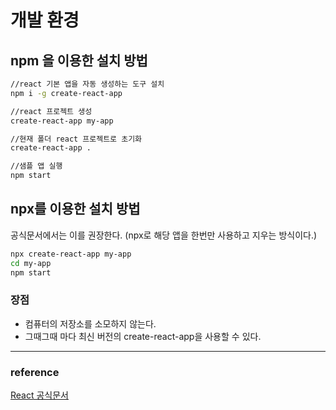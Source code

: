 # 개발 환경

## npm 을 이용한 설치 방법

```bash
//react 기본 앱을 자동 생성하는 도구 설치
npm i -g create-react-app

//react 프로젝트 생성
create-react-app my-app

//현재 폴더 react 프로젝트로 초기화
create-react-app .

//샘플 앱 실행
npm start
```



## npx를 이용한 설치 방법

공식문서에서는 이를 권장한다. (npx로 해당 앱을 한번만 사용하고 지우는 방식이다.)

```bash
npx create-react-app my-app
cd my-app
npm start
```



### 장점

- 컴퓨터의 저장소를 소모하지 않는다.
- 그때그때 마다 최신 버전의 create-react-app을 사용할 수 있다.





---

### reference

[React 공식문서](https://ko.reactjs.org/)

